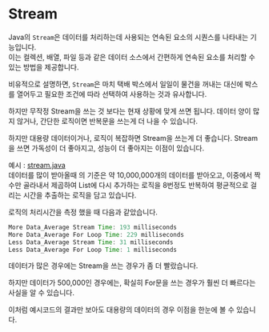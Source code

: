 # Stream
Java의 `Stream`은 데이터를 처리하는데 사용되는 연속된 요소의 시퀀스를 나타내는 기능입니다.  
이는 컬렉션, 배열, 파일 등과 같은 데이터 소스에서 간편하게 연속된 요소를 처리할 수 있는 방법을 제공합니다.  

비유적으로 설명하면, `Stream`은 마치 택배 박스에서 일일이 물건을 꺼내는 대신에 박스를 열어두고 필요한 조건에 따라 선택하여 사용하는 것과 유사합니다.<br/>

하지만 무작정 Stream을 쓰는 것 보다는 현재 상황에 맞게 쓰면 됩니다.
데이터 양이 많지 않거나, 간단한 로직이면 반복문을 쓰는게 더 나을 수 있습니다.  

하지만 대용량 데이터이거나, 로직이 복잡하면 Stream을 쓰는게 더 좋습니다.
Stream을 쓰면 가독성이 더 좋아지고, 성능이 더 좋아지는 이점이 있습니다.

예시 : [stream.java](./stream.java)  
데이터를 많이 받아올때 의 기준은
약 10,000,000개의 데이터를 받아오고, 이중에서 짝수만 골라내서 제곱하여 List에 다시 추가하는 로직을 8번정도 반복하여 평균적으로 걸리는 시간을 추출하는 로직을 담고 있습니다.

로직의 처리시간을 측정 했을 때 다음과 같았습니다.  
```java
More Data_Average Stream Time: 193 milliseconds  
More Data_Average For Loop Time: 229 milliseconds  
Less Data_Average Stream Time: 31 milliseconds  
Less Data_Average For Loop Time: 1 milliseconds  
```

데이터가 많은 경우에는 Stream을 쓰는 경우가 좀 더 빨랐습니다.  

하지만 데이터가 500,000인 경우에는, 확실히 For문을 쓰는 경우가 훨씬 더 빠르다는 사실을 알 수 있습니다.

이처럼 예시코드의 결과만 보아도 대용량의 데이터의 경우 이점을 한눈에 볼 수 있습니다.